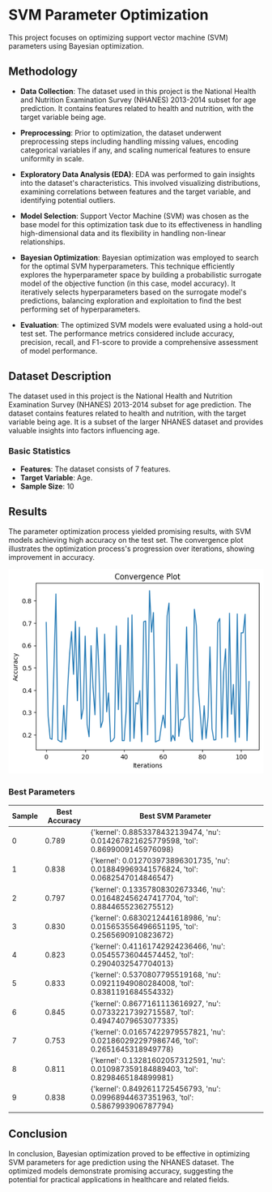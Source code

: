 # SVM Parameter Optimization

This project focuses on optimizing support vector machine (SVM) parameters using Bayesian optimization.

## Methodology

- **Data Collection**: The dataset used in this project is the National Health and Nutrition Examination Survey (NHANES) 2013-2014 subset for age prediction. It contains features related to health and nutrition, with the target variable being age.

- **Preprocessing**: Prior to optimization, the dataset underwent preprocessing steps including handling missing values, encoding categorical variables if any, and scaling numerical features to ensure uniformity in scale.

- **Exploratory Data Analysis (EDA)**: EDA was performed to gain insights into the dataset's characteristics. This involved visualizing distributions, examining correlations between features and the target variable, and identifying potential outliers.

- **Model Selection**: Support Vector Machine (SVM) was chosen as the base model for this optimization task due to its effectiveness in handling high-dimensional data and its flexibility in handling non-linear relationships.

- **Bayesian Optimization**: Bayesian optimization was employed to search for the optimal SVM hyperparameters. This technique efficiently explores the hyperparameter space by building a probabilistic surrogate model of the objective function (in this case, model accuracy). It iteratively selects hyperparameters based on the surrogate model's predictions, balancing exploration and exploitation to find the best performing set of hyperparameters.

- **Evaluation**: The optimized SVM models were evaluated using a hold-out test set. The performance metrics considered include accuracy, precision, recall, and F1-score to provide a comprehensive assessment of model performance.


## Dataset Description

The dataset used in this project is the National Health and Nutrition Examination Survey (NHANES) 2013-2014 subset for age prediction. The dataset contains features related to health and nutrition, with the target variable being age. It is a subset of the larger NHANES dataset and provides valuable insights into factors influencing age.

### Basic Statistics

- **Features**: The dataset consists of 7 features.
- **Target Variable**: Age.
- **Sample Size**: 10

## Results

The parameter optimization process yielded promising results, with SVM models achieving high accuracy on the test set. The convergence plot illustrates the optimization process's progression over iterations, showing improvement in accuracy.

![Convergence Plot](graph.png)

### Best Parameters

| Sample | Best Accuracy | Best SVM Parameter                                                |
| ------ | -------------- | ----------------------------------------------------------------- |
| 0      | 0.789          | {'kernel': 0.8853378432139474, 'nu': 0.014267821625779598, 'tol': 0.8699009145976098} |
| 1      | 0.838          | {'kernel': 0.012703973896301735, 'nu': 0.018849969341576824, 'tol': 0.0682547014846547} |
| 2      | 0.797          | {'kernel': 0.13357808302673346, 'nu': 0.016482456247417704, 'tol': 0.8844655236275512} |
| 3      | 0.830          | {'kernel': 0.6830212441618986, 'nu': 0.015653556496651195, 'tol': 0.2565690910823672} |
| 4      | 0.823          | {'kernel': 0.41161742924236466, 'nu': 0.05455736044574452, 'tol': 0.2904032547704013} |
| 5      | 0.833          | {'kernel': 0.5370807795519168, 'nu': 0.09211949080284008, 'tol': 0.8381191684554332} |
| 6      | 0.845          | {'kernel': 0.8677161113616927, 'nu': 0.07332217392715587, 'tol': 0.49474079653077335} |
| 7      | 0.753          | {'kernel': 0.01657422979557821, 'nu': 0.021860292297986746, 'tol': 0.2651645318949778} |
| 8      | 0.811          | {'kernel': 0.13281602057312591, 'nu': 0.010987359184889403, 'tol': 0.8298465184899981} |
| 9      | 0.838          | {'kernel': 0.8492611725456793, 'nu': 0.09968944637351963, 'tol': 0.5867993906787794} |

## Conclusion

In conclusion, Bayesian optimization proved to be effective in optimizing SVM parameters for age prediction using the NHANES dataset. The optimized models demonstrate promising accuracy, suggesting the potential for practical applications in healthcare and related fields.
